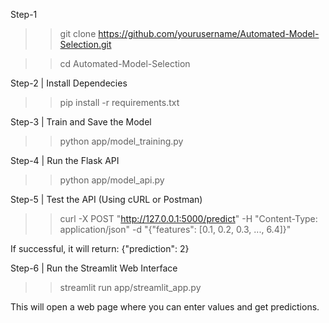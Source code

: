 
Step-1 
>>git clone https://github.com/yourusername/Automated-Model-Selection.git

>>cd Automated-Model-Selection

Step-2 | Install Dependecies
>>pip install -r requirements.txt

Step-3 | Train and Save the Model
>>python app/model_training.py

Step-4 | Run the Flask API
>>python app/model_api.py

Step-5 |  Test the API (Using cURL or Postman)
>>curl -X POST "http://127.0.0.1:5000/predict" -H "Content-Type: application/json" -d "{\"features\": [0.1, 0.2, 0.3, ..., 6.4]}"

If successful, it will return: {"prediction": 2}

Step-6 | Run the Streamlit Web Interface
>>streamlit run app/streamlit_app.py

This will open a web page where you can enter values and get predictions.

